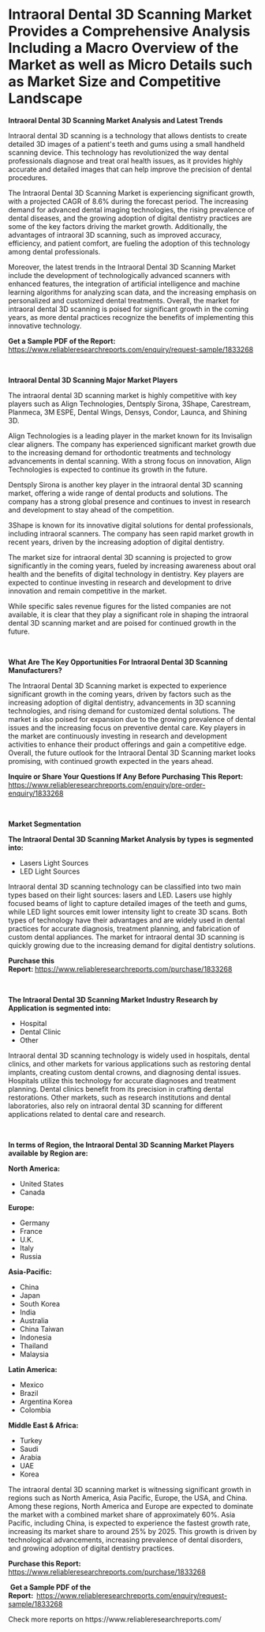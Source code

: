 <p><h1>Intraoral Dental 3D Scanning Market Provides a Comprehensive Analysis Including a Macro Overview of the Market as well as Micro Details such as Market Size and Competitive Landscape</h1></p><p><strong>Intraoral Dental 3D Scanning Market Analysis and Latest Trends</strong></p>
<p><p>Intraoral dental 3D scanning is a technology that allows dentists to create detailed 3D images of a patient's teeth and gums using a small handheld scanning device. This technology has revolutionized the way dental professionals diagnose and treat oral health issues, as it provides highly accurate and detailed images that can help improve the precision of dental procedures.</p><p>The Intraoral Dental 3D Scanning Market is experiencing significant growth, with a projected CAGR of 8.6% during the forecast period. The increasing demand for advanced dental imaging technologies, the rising prevalence of dental diseases, and the growing adoption of digital dentistry practices are some of the key factors driving the market growth. Additionally, the advantages of intraoral 3D scanning, such as improved accuracy, efficiency, and patient comfort, are fueling the adoption of this technology among dental professionals.</p><p>Moreover, the latest trends in the Intraoral Dental 3D Scanning Market include the development of technologically advanced scanners with enhanced features, the integration of artificial intelligence and machine learning algorithms for analyzing scan data, and the increasing emphasis on personalized and customized dental treatments. Overall, the market for intraoral dental 3D scanning is poised for significant growth in the coming years, as more dental practices recognize the benefits of implementing this innovative technology.</p></p>
<p><strong>Get a Sample PDF of the Report:&nbsp;</strong> <a href="https://www.reliableresearchreports.com/enquiry/request-sample/1833268">https://www.reliableresearchreports.com/enquiry/request-sample/1833268</a></p>
<p>&nbsp;</p>
<p><strong>Intraoral Dental 3D Scanning Major Market Players</strong></p>
<p><p>The intraoral dental 3D scanning market is highly competitive with key players such as Align Technologies, Dentsply Sirona, 3Shape, Carestream, Planmeca, 3M ESPE, Dental Wings, Densys, Condor, Launca, and Shining 3D.</p><p>Align Technologies is a leading player in the market known for its Invisalign clear aligners. The company has experienced significant market growth due to the increasing demand for orthodontic treatments and technology advancements in dental scanning. With a strong focus on innovation, Align Technologies is expected to continue its growth in the future.</p><p>Dentsply Sirona is another key player in the intraoral dental 3D scanning market, offering a wide range of dental products and solutions. The company has a strong global presence and continues to invest in research and development to stay ahead of the competition.</p><p>3Shape is known for its innovative digital solutions for dental professionals, including intraoral scanners. The company has seen rapid market growth in recent years, driven by the increasing adoption of digital dentistry.</p><p>The market size for intraoral dental 3D scanning is projected to grow significantly in the coming years, fueled by increasing awareness about oral health and the benefits of digital technology in dentistry. Key players are expected to continue investing in research and development to drive innovation and remain competitive in the market.</p><p>While specific sales revenue figures for the listed companies are not available, it is clear that they play a significant role in shaping the intraoral dental 3D scanning market and are poised for continued growth in the future.</p></p>
<p>&nbsp;</p>
<p><strong>What Are The Key Opportunities For Intraoral Dental 3D Scanning Manufacturers?</strong></p>
<p><p>The Intraoral Dental 3D Scanning market is expected to experience significant growth in the coming years, driven by factors such as the increasing adoption of digital dentistry, advancements in 3D scanning technologies, and rising demand for customized dental solutions. The market is also poised for expansion due to the growing prevalence of dental issues and the increasing focus on preventive dental care. Key players in the market are continuously investing in research and development activities to enhance their product offerings and gain a competitive edge. Overall, the future outlook for the Intraoral Dental 3D Scanning market looks promising, with continued growth expected in the years ahead.</p></p>
<p><strong>Inquire or Share Your Questions If Any Before Purchasing This Report:</strong> <a href="https://www.reliableresearchreports.com/enquiry/pre-order-enquiry/1833268">https://www.reliableresearchreports.com/enquiry/pre-order-enquiry/1833268</a></p>
<p>&nbsp;</p>
<p><strong>Market Segmentation</strong></p>
<p><strong>The Intraoral Dental 3D Scanning Market Analysis by types is segmented into:</strong></p>
<p><ul><li>Lasers Light Sources</li><li>LED Light Sources</li></ul></p>
<p><p>Intraoral dental 3D scanning technology can be classified into two main types based on their light sources: lasers and LED. Lasers use highly focused beams of light to capture detailed images of the teeth and gums, while LED light sources emit lower intensity light to create 3D scans. Both types of technology have their advantages and are widely used in dental practices for accurate diagnosis, treatment planning, and fabrication of custom dental appliances. The market for intraoral dental 3D scanning is quickly growing due to the increasing demand for digital dentistry solutions.</p></p>
<p><strong>Purchase this Report:&nbsp;</strong><a href="https://www.reliableresearchreports.com/purchase/1833268">https://www.reliableresearchreports.com/purchase/1833268</a></p>
<p>&nbsp;</p>
<p><strong>The Intraoral Dental 3D Scanning Market Industry Research by Application is segmented into:</strong></p>
<p><ul><li>Hospital</li><li>Dental Clinic</li><li>Other</li></ul></p>
<p><p>Intraoral dental 3D scanning technology is widely used in hospitals, dental clinics, and other markets for various applications such as restoring dental implants, creating custom dental crowns, and diagnosing dental issues. Hospitals utilize this technology for accurate diagnoses and treatment planning. Dental clinics benefit from its precision in crafting dental restorations. Other markets, such as research institutions and dental laboratories, also rely on intraoral dental 3D scanning for different applications related to dental care and research.</p></p>
<p>&nbsp;</p>
<p><strong>In terms of Region, the Intraoral Dental 3D Scanning Market Players available by Region are:</strong></p>
<p>
    <p> <strong> North America: </strong>
        <ul>
            <li>United States</li>
            <li>Canada</li>
        </ul>
        </p> 
    <p> <strong> Europe: </strong>
        <ul>
            <li>Germany</li>
            <li>France</li>
            <li>U.K.</li>
            <li>Italy</li>
            <li>Russia</li>
        </ul>
        </p> 
    <p> <strong> Asia-Pacific: </strong>
        <ul>
            <li>China</li>
            <li>Japan</li>
            <li>South Korea</li>
            <li>India</li>
            <li>Australia</li>
            <li>China Taiwan</li>
            <li>Indonesia</li>
            <li>Thailand</li>
            <li>Malaysia</li>
        </ul>
        </p> 
    <p> <strong> Latin America: </strong>
        <ul>
            <li>Mexico</li>
            <li>Brazil</li>
            <li>Argentina Korea</li>
            <li>Colombia</li>
        </ul>
        </p> 
    <p> <strong> Middle East & Africa: </strong>
        <ul>
            <li>Turkey</li>
            <li>Saudi</li>
            <li>Arabia</li>
            <li>UAE</li>
            <li>Korea</li>
        </ul>
    </p>
    </p>
<p><p>The intraoral dental 3D scanning market is witnessing significant growth in regions such as North America, Asia Pacific, Europe, the USA, and China. Among these regions, North America and Europe are expected to dominate the market with a combined market share of approximately 60%. Asia Pacific, including China, is expected to experience the fastest growth rate, increasing its market share to around 25% by 2025. This growth is driven by technological advancements, increasing prevalence of dental disorders, and growing adoption of digital dentistry practices.</p></p>
<p><strong>Purchase this Report: </strong><a href="https://www.reliableresearchreports.com/purchase/1833268">https://www.reliableresearchreports.com/purchase/1833268</a></p>
<p>&nbsp;<strong>Get a Sample PDF of the Report:&nbsp;&nbsp;</strong><a href="https://www.reliableresearchreports.com/enquiry/request-sample/1833268">https://www.reliableresearchreports.com/enquiry/request-sample/1833268</a></p>
<p><strong></strong></p>
<p>Check more reports on https://www.reliableresearchreports.com/</p>